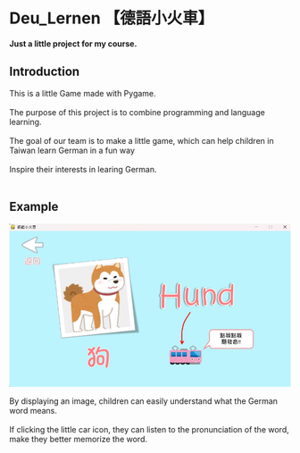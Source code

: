 # Deu_Lernen 【德語小火車】
<strong>Just a little project for my course.</strong> 

<h2>Introduction </h2>
This is a little Game made with Pygame. <br><br>
The purpose of this project is to combine programming and language learning. <br><br>
The goal of our team is to make a little game, which can help children in Taiwan learn German in a fun way <br> <br>
Inspire their interests in learing German. <br><br>

<h2>Example</h2>

![Example Image](https://github.com/TED-0136/Deu_Lernen/blob/main/Example.png)

By displaying an image, children can easily understand what the German word means. <br><br>
If clicking the little car icon, they can listen to the pronunciation of the word, make they better memorize the word. <br><br>
